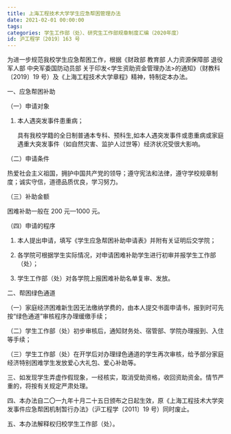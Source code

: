 ```yaml
---
title: 上海工程技术大学学生应急帮困管理办法
date: 2021-02-01 00:00:00
tags: 
categories: 学生工作部（处）、研究生工作部规章制度汇编（2020年度）
id: 沪工程学〔2019〕163 号
---
```


为进一步规范我校学生应急帮困工作，根据《财政部 教育部 人力资源保障部 退役军人部 中央军委国防动员部 关于印发<学生资助资金管理办法>的通知》（财教科〔2019〕19 号）及《上海工程技术大学章程》精神，特制定本办法。

一、应急帮困补助

（一）申请对象

1. 本人遇突发事件患重病；

   具有我校学籍的全日制普通本专科、预科生,如本人遇突发事件或患重病或家庭遇重大突发事件（如自然灾害、监护人过世等）经济状况受很大影响。

（二）申请条件

热爱社会主义祖国，拥护中国共产党的领导；遵守宪法和法律，遵守学校规章制度；诚实守信，道德品质优良，学习努力。

（三）补助金额

困难补助一般在 200 元—1000 元。

（四）申请的程序

1. 本人提出申请，填写《学生应急帮困补助申请表》并附有关证明后交学院；

2. 各学院可根据学生实际情况，对申请困难补助学生进行初审并报学生工作部（处）；

3.  学生工作部（处）对各学院上报困难补助名单复审、发放。

二、帮困绿色通道

（一）家庭经济困难新生因无法缴纳学费的，由本人提交书面申请书，报到时可先按“绿色通道”审核程序办理缓缴手续；

（二）学生工作部（处）初步审核后，通知财务处、宿管部、学院办理报到、入住等手续；

（三）学生工作部（处）在开学后对办理绿色通道的学生再次审核，给予部分家庭经济特别困难学生发放爱心大礼包、爱心补助等。

三、如发现学生弄虚作假现象，一经核实，取消受助资格，收回资助资金。情节严重的，将按有关规定严肃处理。

四、本办法自二〇一九年十月二十五日颁布之日起生效，原《上海工程技术大学突发事件应急帮困机制暂行办法》（沪工程学〔2011〕19 号）同时废止。

五、本办法解释权归校学生工作部（处）。
